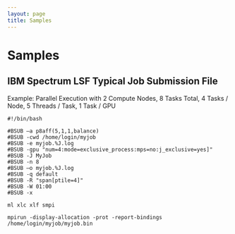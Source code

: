 ```yaml
---
layout: page
title: Samples
---
```


# Samples

## IBM Spectrum LSF Typical Job Submission File

Example: Parallel Execution with 2 Compute Nodes, 8 Tasks Total, 4 Tasks / Node, 5 Threads / Task, 1 Task / GPU
```
#!/bin/bash

#BSUB –a p8aff(5,1,1,balance)
#BSUB -cwd /home/login/myjob
#BSUB -e myjob.%J.log
#BSUB -gpu "num=4:mode=exclusive_process:mps=no:j_exclusive=yes]"
#BSUB -J MyJob
#BSUB -n 8
#BSUB –o myjob.%J.log
#BSUB -q default
#BSUB -R "span[ptile=4]"
#BSUB -W 01:00
#BSUB -x

ml xlc xlf smpi

mpirun -display-allocation -prot -report-bindings /home/login/myjob/myjob.bin
```
